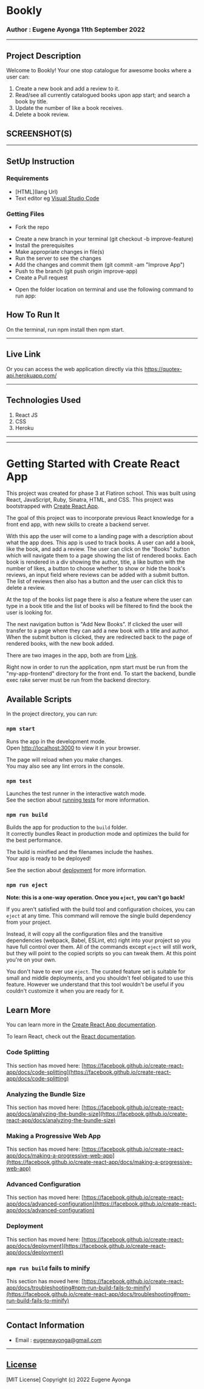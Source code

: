# Bookly

### Author : Eugene Ayonga 11th September 2022
****
## Project Description
Welcome to Bookly! Your one stop catalogue for awesome books where a user can:

1. Create a new book and add a review to it.
2. Read/see all currently catalogued books upon app start; and search a book by title.
3. Update the number of like a book receives.
4. Delete a book review.


## SCREENSHOT(S)

********
## SetUp Instruction
### Requirements
* [HTML](lang Url)
* Text editor eg [Visual Studio Code](https://code.visualstudio.com/download)


### Getting Files
* Fork the repo
- Create a new branch in your terminal (git checkout -b improve-feature)
- Install the prerequisites
- Make appropriate changes in file(s)
- Run the server to see the changes
- Add the changes and commit them (git commit -am "Improve App")
- Push to the branch (git push origin improve-app)
- Create a Pull request
* Open the folder location on terminal and use the following command to run app:

## How To Run It
On the terminal, run npm install then npm start.
*****
## Live Link
Or you can access the web application directly via this https://quotex-api.herokuapp.com/
*****

## Technologies Used
1. React JS
2. CSS
3. Heroku


*****
*********************************************************************************************************************************************

# Getting Started with Create React App

This project was created for phase 3 at Flatiron school. This was built using React, JavaScript, Ruby, Sinatra, HTML, and CSS. This project was bootstrapped with [Create React App](https://github.com/facebook/create-react-app).

The goal of this project was to incorporate previous React knowledge for a front end app, with new skills to create a backend server. 

With this app the user will come to a landing page with a description about what the app does. This app is used to track books. A user can add a book, like the book, and add a review. The user can click on the "Books" button which will navigate them to a page showing the list of rendered books. Each book is rendered in a div showing the author, title, a like button with the number of likes, a button to choose whether to show or hide the book's reviews, an input field where reviews can be added with a submit button. The list of reviews then also has a button and the user can click this to delete a review. 

At the top of the books list page there is also a feature where the user can type in a book title and the list of books will be filtered to find the book the user is looking for. 
  
The next navigation button is "Add New Books". If clicked the user will transfer to a page where they can add a new book with a title and author. When the submit button is clicked, they are redirected back to the page of rendered books, with the new book added. 

There are two images in the app, both are from [Link](https://unsplash.com/). 
  
Right now in order to run the application, npm start must be run from the "my-app-frontend" directory for the front end. To start the backend, bundle exec rake server must be run from the backend directory. 

## Available Scripts

In the project directory, you can run:

### `npm start`

Runs the app in the development mode.\
Open [http://localhost:3000](http://localhost:3000) to view it in your browser.

The page will reload when you make changes.\
You may also see any lint errors in the console.

### `npm test`

Launches the test runner in the interactive watch mode.\
See the section about [running tests](https://facebook.github.io/create-react-app/docs/running-tests) for more information.

### `npm run build`

Builds the app for production to the `build` folder.\
It correctly bundles React in production mode and optimizes the build for the best performance.

The build is minified and the filenames include the hashes.\
Your app is ready to be deployed!

See the section about [deployment](https://facebook.github.io/create-react-app/docs/deployment) for more information.

### `npm run eject`

**Note: this is a one-way operation. Once you `eject`, you can't go back!**

If you aren't satisfied with the build tool and configuration choices, you can `eject` at any time. This command will remove the single build dependency from your project.

Instead, it will copy all the configuration files and the transitive dependencies (webpack, Babel, ESLint, etc) right into your project so you have full control over them. All of the commands except `eject` will still work, but they will point to the copied scripts so you can tweak them. At this point you're on your own.

You don't have to ever use `eject`. The curated feature set is suitable for small and middle deployments, and you shouldn't feel obligated to use this feature. However we understand that this tool wouldn't be useful if you couldn't customize it when you are ready for it.

## Learn More

You can learn more in the [Create React App documentation](https://facebook.github.io/create-react-app/docs/getting-started).

To learn React, check out the [React documentation](https://reactjs.org/).

### Code Splitting

This section has moved here: [https://facebook.github.io/create-react-app/docs/code-splitting](https://facebook.github.io/create-react-app/docs/code-splitting)

### Analyzing the Bundle Size

This section has moved here: [https://facebook.github.io/create-react-app/docs/analyzing-the-bundle-size](https://facebook.github.io/create-react-app/docs/analyzing-the-bundle-size)

### Making a Progressive Web App

This section has moved here: [https://facebook.github.io/create-react-app/docs/making-a-progressive-web-app](https://facebook.github.io/create-react-app/docs/making-a-progressive-web-app)

### Advanced Configuration

This section has moved here: [https://facebook.github.io/create-react-app/docs/advanced-configuration](https://facebook.github.io/create-react-app/docs/advanced-configuration)

### Deployment

This section has moved here: [https://facebook.github.io/create-react-app/docs/deployment](https://facebook.github.io/create-react-app/docs/deployment)

### `npm run build` fails to minify

This section has moved here: [https://facebook.github.io/create-react-app/docs/troubleshooting#npm-run-build-fails-to-minify](https://facebook.github.io/create-react-app/docs/troubleshooting#npm-run-build-fails-to-minify)



**********************************************

## Contact Information
* Email : eugeneayonga@gmail.com
*****
## [License](LICENSE)
[MIT License]
Copyright (c) 2022 Eugene Ayonga